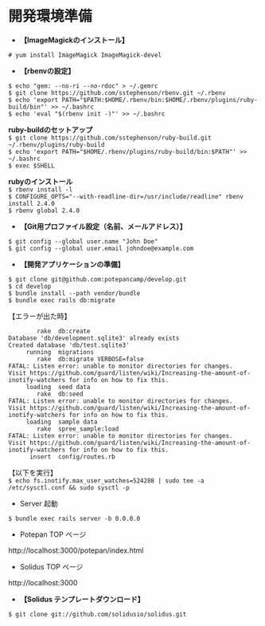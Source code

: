 # 開発環境準備

* **【ImageMagickのインストール】**   

`# yum install ImageMagick ImageMagick-devel`

* **【rbenvの設定】**  

`$ echo "gem: --no-ri --no-rdoc" > ~/.gemrc`  
`$ git clone https://github.com/sstephenson/rbenv.git ~/.rbenv`  
`$ echo 'export PATH="$PATH:$HOME/.rbenv/bin:$HOME/.rbenv/plugins/ruby-build/bin"' >> ~/.bashrc`  
`$ echo 'eval "$(rbenv init -)"' >> ~/.bashrc`


 **ruby-buildのセットアップ**  
`$ git clone https://github.com/sstephenson/ruby-build.git ~/.rbenv/plugins/ruby-build`  
`$ echo 'export PATH="$HOME/.rbenv/plugins/ruby-build/bin:$PATH"' >> ~/.bashrc`  
`$ exec $SHELL`

 **rubyのインストール**  
`$ rbenv install -l`  
`$ CONFIGURE_OPTS="--with-readline-dir=/usr/include/readline" rbenv install 2.4.0`  
`$ rbenv global 2.4.0`


* **【Git用プロファイル設定（名前、メールアドレス）】**  

`$ git config --global user.name "John Doe"`  
`$ git config --global user.email johndoe@example.com`  

* **【開発アプリケーションの準備】**  

`$ git clone git@github.com:potepancamp/develop.git`  
`$ cd develop`  
`$ bundle install --path vendor/bundle`  
`$ bundle exec rails db:migrate`  

【エラーが出た時】  
~~~
        rake  db:create  
Database 'db/development.sqlite3' already exists  
Created database 'db/test.sqlite3'  
     running  migrations  
        rake  db:migrate VERBOSE=false  
FATAL: Listen error: unable to monitor directories for changes.  
Visit https://github.com/guard/listen/wiki/Increasing-the-amount-of-inotify-watchers for info on how to fix this.  
     loading  seed data  
        rake  db:seed  
FATAL: Listen error: unable to monitor directories for changes.  
Visit https://github.com/guard/listen/wiki/Increasing-the-amount-of-inotify-watchers for info on how to fix this.  
     loading  sample data  
        rake  spree_sample:load  
FATAL: Listen error: unable to monitor directories for changes.  
Visit https://github.com/guard/listen/wiki/Increasing-the-amount-of-inotify-watchers for info on how to fix this.  
      insert  config/routes.rb  
~~~

【以下を実行】  
`$ echo fs.inotify.max_user_watches=524288 | sudo tee -a /etc/sysctl.conf && sudo sysctl -p`

* Server 起動  

`$ bundle exec rails server -b 0.0.0.0`  

* Potepan TOP ページ  

http://localhost:3000/potepan/index.html  

* Solidus TOP ページ  

http://localhost:3000  

* **【Solidus テンプレートダウンロード】**  

`$ git clone git://github.com/solidusio/solidus.git`
